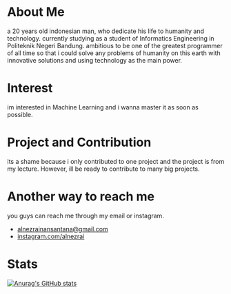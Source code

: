 

# About Me
a 20 years old indonesian man, who dedicate his life to humanity and technology. currently studying as a student of Informatics Engineering in Politeknik Negeri Bandung. ambitious to be one of the greatest programmer of all time so that i could solve any problems of humanity on this earth with innovative solutions and using technology as the main power.

# Interest
im interested in Machine Learning and i wanna master it as soon as possible.

# Project and Contribution
its a shame because i only contributed to one project and the project is from my lecture. However, ill be ready to contribute to many big projects.

# Another way to reach me
you guys can reach me through my email or instagram.
- alnezrainansantana@gmail.com
- [instagram.com/alnezrai](https://www.instagram.com/alnezrai)

# Stats
[![Anurag's GitHub stats](https://github-readme-stats.vercel.app/api?username=breadmak3r)](https://github.com/anuraghazra/github-readme-stats)
